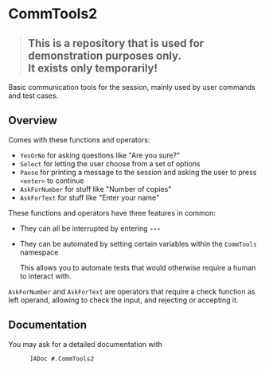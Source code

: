 # CommTools2

> ## **This is a repository that is used for demonstration purposes only.<br>It exists only temporarily!**

Basic communication tools for the session, mainly used by user commands and test cases.

## Overview

Comes with these functions and operators: 

* `YesOrNo` for asking questions like "Are you sure?"
* `Select` for letting the user choose from a set of options
* `Pause` for printing a message to the session and asking the user to press `<enter>` to continue
* `AskForNumber` for stuff like "Number of copies"
* `AskForText` for stuff like "Enter your name"

These functions and operators have three features in common:

* They can all be interrupted by entering `∘∘∘`
* They can be automated by setting certain variables within the `CommTools` namespace

  This allows you to automate tests that would otherwise require a human to interact with.

`AskForNumber` and `AskForText` are operators that require a check function as left operand, allowing to check the input, and rejecting or accepting it.

## Documentation

You may ask for a detailed documentation with

```
      ]ADoc #.CommTools2
```
